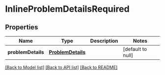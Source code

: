 # InlineProblemDetailsRequired
## Properties

Name | Type | Description | Notes
------------ | ------------- | ------------- | -------------
**problemDetails** | [**ProblemDetails**](ProblemDetails.md) |  | [default to null]

[[Back to Model list]](../README.md#documentation-for-models) [[Back to API list]](../README.md#documentation-for-api-endpoints) [[Back to README]](../README.md)

